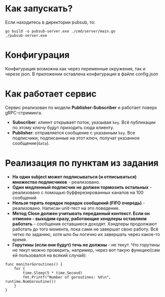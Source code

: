 # Как запускать?
Если находитесь в директории pubsub, то:
```
go build -o pubsub-server.exe ./cmd/server/main.go
./pubsub-server.exe
```
# Конфигурация
Конфигурация возможна как через переменные окружения, так и черезе json. В приложении оставлена конфигурация в файле config.json

# Как работает сервис
Сервис реализован по модели **Publisher-Subscriber** и работает поверх gRPC-стриминга.
- **Subscriber**: клиент открывает поток, указывая `key`. Всё публикации по этому ключу будут приходить сюда клиенту.
- **Publisher**: отправляется сообщение с указанным `key`. Все подписчики, подписанные на этот ключ, получат указанное сообщение(`data`).

# Реализация по пунктам из задания
- **На один subject может подписываться (и отписываться) множество подписчиков** - реализовано.
- **Один медленный подписчик не должен тормозить остальных** - реализовано с помощью буфферезированных каналов на 100 сообщений
- **Нельзя терять порядок порядок сообщений (FIFO очередь)** - реализовано. Написан unit-тест на это поведение. 
- **Метод Close должен учитывать переданный контекст. Если он отменен - выходим сразу, работающие хендлеры оставляем работать** - сообщения оставшиеся доходят. Хэндлеры продолжают работать до того момента, пока сами не завершат свою работу. Всё четко по заданию, хотя ыло бы логично их завершать через какое-то время.
- **Горутины (если они будут) течь не должны** - не текут. 
Что горутины не текут можно проверить, например, через вот такую функцию(сам ей пользовался на всякий случай):
```
func monitorGoroutines() {
	for {
		time.Sleep(5 * time.Second)
		fmt.Printf("Number of goroutines: %d\n", runtime.NumGoroutine())
	}
}
```
